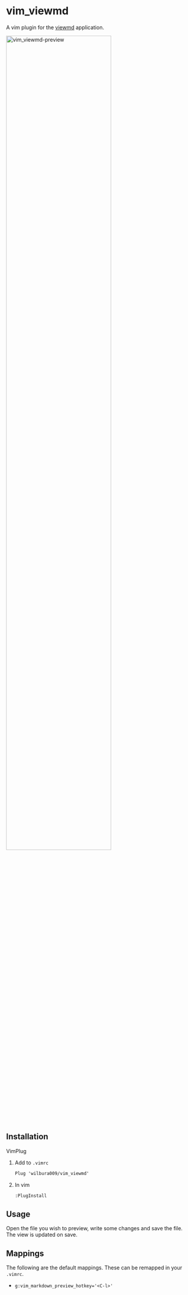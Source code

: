# vim_viewmd

A vim plugin for the [viewmd](https://github.com/wilbura009/viewmd) application.

<img src="vim_viewmd-preview.gif" alt="vim_viewmd-preview" width="75%"/>

## Installation

VimPlug

1. Add to `.vimrc`

    ```txt
    Plug 'wilbura009/vim_viewmd'
    ```

2. In vim 

    ```txt
    :PlugInstall
    ```

## Usage

Open the file you wish to preview, write some changes and save the file. The
view is updated on save.

## Mappings

The following are the default mappings. These can be remapped in your `.vimrc`.

- `g:vim_markdown_preview_hotkey='<C-l>'`
